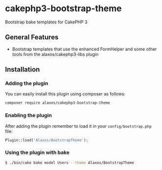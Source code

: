 # cakephp3-bootstrap-theme
Bootstrap bake templates for CakePHP 3

General Features
----------------
- Bootstrap templates that use the enhanced FormHelper and some other tools from the alaxos/cakephp3-libs plugin

Installation
------------

### Adding the plugin

You can easily install this plugin using composer as follows:

```bash
composer require alaxos/cakephp3-bootstrap-theme
```

### Enabling the plugin

After adding the plugin remember to load it in your `config/bootstrap.php` file:

```php
Plugin::load('Alaxos/BootstrapTheme');
```

### Using the plugin with bake

```bash
$ ./bin/cake bake model Users --theme Alaxos/BootstrapTheme
```
